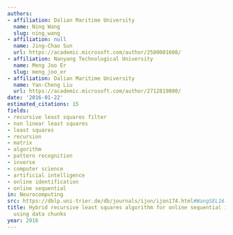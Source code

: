 ```yaml
---
authors:
- affiliation: Dalian Maritime University
  name: Ning Wang
  slug: ning_wang
- affiliation: null
  name: Jing-Chao Sun
  url: https://academic.microsoft.com/author/2500001608/
- affiliation: Nanyang Technological University
  name: Meng Joo Er
  slug: meng_joo_er
- affiliation: Dalian Maritime University
  name: Yan-Cheng Liu
  url: https://academic.microsoft.com/author/2712819800/
date: '2016-01-22'
estimated_citations: 15
fields:
- recursive least squares filter
- non linear least squares
- least squares
- recursion
- matrix
- algorithm
- pattern recognition
- inverse
- computer science
- artificial intelligence
- online identification
- online sequential
in: Neurocomputing
src: https://dblp.uni-trier.de/db/journals/ijon/ijon174.html#WangSEL16
title: Hybrid recursive least squares algorithm for online sequential identification
  using data chunks
year: 2016
---
```

